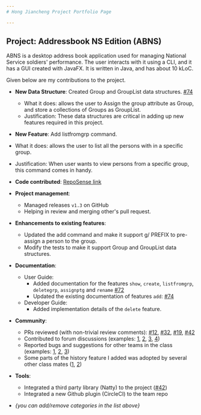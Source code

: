```yaml
---
# Hong Jiancheng Project Portfolio Page

---
```


## Project: Addressbook NS Edition (ABNS)

ABNS is a desktop address book application used for managing National Service soldiers' performance. The user interacts with it using a CLI, and it has a GUI created with JavaFX. It is written in Java, and has about 10 kLoC.

Given below are my contributions to the project.

* **New Data Structure**: Created Group and GroupList data structures. [\#74]()
  * What it does: allows the user to Assign the group attribute as Group, and store a collections of Groups as GroupList.
  * Justification: These data structures are critical in adding up new features required in this project.

* **New Feature**: Add listfromgrp command.
* What it does: allows the user to list all the persons with in a specific group.
* Justification: When user wants to view persons from a specific group, this command comes in handy.

* **Code contributed**: [RepoSense link](https://nus-tic4002-ay2021s2.github.io/tp-dashboard/?search=&sort=groupTitle&sortWithin=title&timeframe=commit&mergegroup=&groupSelect=groupByRepos&breakdown=true&checkedFileTypes=docs~functional-code~test-code~other&since=&tabOpen=true&tabType=authorship&zFR=false&tabAuthor=HongJiancheng&tabRepo=AY2021S2-TIC4002-F18-3%2Ftp2%5Bmaster%5D&authorshipIsMergeGroup=false&authorshipFileTypes=docs~functional-code~test-code~other)

* **Project management**:
  * Managed releases `v1.3` on GitHub
  * Helping in review and merging other's pull request.

* **Enhancements to existing features**:
  * Updated the add command and make it support g/ PREFIX to pre-assign a person to the group.
  * Modify the tests to make it support Group and GroupList data structures.

* **Documentation**:
  * User Guide:
    * Added documentation for the features `show`, `create`, `listfromgrp`, `deletegrp`, `assignptg` and `rename` [\#72]()
    * Updated the existing documentation of features `add`: [\#74]()
  * Developer Guide:
    * Added implementation details of the `delete` feature.

* **Community**:
  * PRs reviewed (with non-trivial review comments): [\#12](), [\#32](), [\#19](), [\#42]()
  * Contributed to forum discussions (examples: [1](), [2](), [3](), [4]())
  * Reported bugs and suggestions for other teams in the class (examples: [1](), [2](), [3]())
  * Some parts of the history feature I added was adopted by several other class mates ([1](), [2]())

* **Tools**:
  * Integrated a third party library (Natty) to the project ([\#42]())
  * Integrated a new Github plugin (CircleCI) to the team repo

* _{you can add/remove categories in the list above}_
